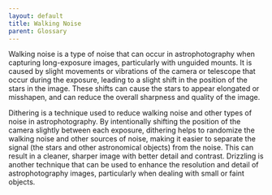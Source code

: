 ```yaml
---
layout: default
title: Walking Noise
parent: Glossary
---
```

Walking noise is a type of noise that can occur in astrophotography when capturing long-exposure images, particularly with unguided mounts. It is caused by slight movements or vibrations of the camera or telescope that occur during the exposure, leading to a slight shift in the position of the stars in the image. These shifts can cause the stars to appear elongated or misshapen, and can reduce the overall sharpness and quality of the image.

Dithering is a technique used to reduce walking noise and other types of noise in astrophotography. By intentionally shifting the position of the camera slightly between each exposure, dithering helps to randomize the walking noise and other sources of noise, making it easier to separate the signal (the stars and other astronomical objects) from the noise. This can result in a cleaner, sharper image with better detail and contrast. Drizzling is another technique that can be used to enhance the resolution and detail of astrophotography images, particularly when dealing with small or faint objects.